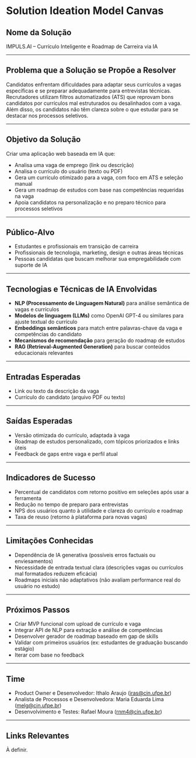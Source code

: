 # Solution Ideation Model Canvas

## Nome da Solução
IMPULS.AI – Currículo Inteligente e Roadmap de Carreira via IA

---

## Problema que a Solução se Propõe a Resolver

Candidatos enfrentam dificuldades para adaptar seus currículos a vagas específicas e se preparar adequadamente para entrevistas técnicas. Recrutadores utilizam filtros automatizados (ATS) que reprovam bons candidatos por currículos mal estruturados ou desalinhados com a vaga. Além disso, os candidatos não têm clareza sobre o que estudar para se destacar nos processos seletivos.

---

## Objetivo da Solução

Criar uma aplicação web baseada em IA que:

- Analisa uma vaga de emprego (link ou descrição)
- Analisa o currículo do usuário (texto ou PDF)
- Gera um currículo otimizado para a vaga, com foco em ATS e seleção manual
- Gera um roadmap de estudos com base nas competências requeridas na vaga
- Apoia candidatos na personalização e no preparo técnico para processos seletivos

---

## Público-Alvo

- Estudantes e profissionais em transição de carreira
- Profissionais de tecnologia, marketing, design e outras áreas técnicas
- Pessoas candidatas que buscam melhorar sua empregabilidade com suporte de IA

---

## Tecnologias e Técnicas de IA Envolvidas

- **NLP (Processamento de Linguagem Natural)** para análise semântica de vagas e currículos
- **Modelos de linguagem (LLMs)** como OpenAI GPT-4 ou similares para ajuste textual do currículo
- **Embeddings semânticos** para match entre palavras-chave da vaga e competências do candidato
- **Mecanismos de recomendação** para geração do roadmap de estudos
- **RAG (Retrieval-Augmented Generation)** para buscar conteúdos educacionais relevantes

---

## Entradas Esperadas

- Link ou texto da descrição da vaga
- Currículo do candidato (arquivo PDF ou texto)

---

## Saídas Esperadas

- Versão otimizada do currículo, adaptada à vaga
- Roadmap de estudos personalizado, com tópicos priorizados e links úteis
- Feedback de gaps entre vaga e perfil atual

---

## Indicadores de Sucesso

- Percentual de candidatos com retorno positivo em seleções após usar a ferramenta
- Redução no tempo de preparo para entrevistas
- NPS dos usuários quanto à utilidade e clareza do currículo e roadmap
- Taxa de reuso (retorno à plataforma para novas vagas)

---

## Limitações Conhecidas

- Dependência de IA generativa (possíveis erros factuais ou enviesamentos)
- Necessidade de entrada textual clara (descrições vagas ou currículos mal formatados reduzem eficácia)
- Roadmaps iniciais não adaptativos (não avaliam performance real do usuário no estudo)

---

## Próximos Passos

- Criar MVP funcional com upload de currículo e vaga
- Integrar API de NLP para extração e análise de competências
- Desenvolver gerador de roadmap baseado em gap de skills
- Validar com primeiros usuários (ex: estudantes de graduação buscando estágio)
- Iterar com base no feedback

---

## Time

- Product Owner e Desenvolvedor: Ithalo Araujo (iras@cin.ufpe.br)
- Analista de Processos e Desenvolvedora: Maria Eduarda Lima (melg@cin.ufpe.br)
- Desenvolvimento e Testes: Rafael Moura (rnm4@cin.ufpe.br)

---

## Links Relevantes

À definir.
